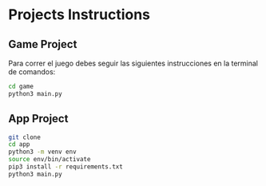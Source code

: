 # Projects Instructions

## Game Project

Para correr el juego debes seguir las siguientes instrucciones en la terminal de comandos:

```sh
cd game
python3 main.py
```

## App Project

```sh
git clone
cd app
python3 -m venv env
source env/bin/activate
pip3 install -r requirements.txt
python3 main.py
```
